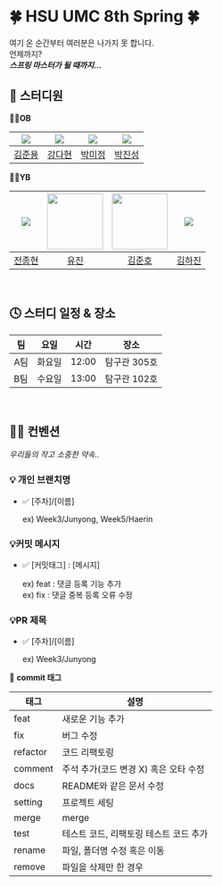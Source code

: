 # 🍀 HSU UMC 8th Spring 🍀



여기 온 순간부터 여러분은 나가지 못 합니다.<br>
언제까지?<br>
<b><i>스프링 마스터가 될 때까지…</i></b><br>


## 👤 스터디원
**👴🏼OB**

| <img src="https://avatars.githubusercontent.com/u/93406666?s=96&v=4"> | <img src="https://avatars.githubusercontent.com/u/113489721?s=96&v=4"> | <img src="https://avatars.githubusercontent.com/u/127730905?s=96&v=4"> | <img src="https://avatars.githubusercontent.com/u/147074506?s=96&v=4"> |
| :---: | :---: | :---: | :---: |
| [김준용](https://github.com/ggamnunq) | [강다현](https://github.com/hyeonda02) | [박미정](https://github.com/mmije0ng) | [박진성](https://github.com/Jinseong01) |

**👶🏼YB**

| <img src="https://avatars.githubusercontent.com/u/185588402?s=96&v=4"> | <img src="https://avatars.githubusercontent.com/u/127809173?s=96&v=4" width=100> | <img src="https://avatars.githubusercontent.com/u/186535028?s=96&v=4" width=100> | <img src="https://avatars.githubusercontent.com/u/114723246?s=96&v=4"> |
| :---: | :---: | :---: | :---: |
| [전종현](https://github.com/J2H3233) | [유진](https://github.com/Yujin1219) | [김준호](https://github.com/kjhh2605) | [김하진](https://github.com/Hajin99) |

<br>

## 🕓 스터디 일정 & 장소



| 팀 | 요일 | 시간 | 장소 |
| --- | --- | --- | --- |
| A팀 | 화요일 | 12:00 | 탐구관 305호 |
| B팀 | 수요일 | 13:00 | 탐구관 102호 |

<br>

## 🤙🏼 컨벤션
*우리들의 작고 소중한 약속..*

### 💡 개인 브랜치명

- ✅ [주차]/[이름]
    
    ex) Week3/Junyong, Week5/Haerin
    
### 💡커밋 메시지

- ✅ [커밋태그] : [메시지]
    
    ex) feat : 댓글 등록 기능 추가  
    ex) fix : 댓글 중복 등록 오류 수정
    
### 💡PR 제목

- ✅ [주차]/[이름]
    
    ex) Week3/Junyong
    

💫 **commit 태그**

| 태그 | 설명 |
| --- | --- |
| feat | 새로운 기능 추가 |
| fix | 버그 수정 |
| refactor | 코드 리팩토링 |
| comment | 주석 추가(코드 변경 X) 혹은 오타 수정 |
| docs | README와 같은 문서 수정 |
| setting | 프로젝트 세팅 |
| merge | merge |
| test | 테스트 코드, 리팩토링 테스트 코드 추가 |
| rename | 파일, 폴더명 수정 혹은 이동 |
| remove | 파일을 삭제만 한 경우 |

<br>


